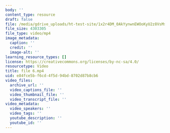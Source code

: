 ```yaml
---
body: ''
content_type: resource
draft: false
file: /media/gdrive_uploads/ht-test-site/1x2r4DM_0AkYynwnEWOoKyU2z8VsMsyUY/file-6.mp4
file_size: 4303305
file_type: video/mp4
image_metadata:
  caption: ''
  credit: ''
  image-alt: ''
learning_resource_types: []
license: https://creativecommons.org/licenses/by-nc-sa/4.0/
resourcetype: Video
title: file 6.mp4
uid: e84fce5b-f6cd-4f5d-94bd-8702d87b8cb6
video_files:
  archive_url: ''
  video_captions_file: ''
  video_thumbnail_file: ''
  video_transcript_file: ''
video_metadata:
  video_speakers: ''
  video_tags: ''
  youtube_description: ''
  youtube_id: ''
---
```

